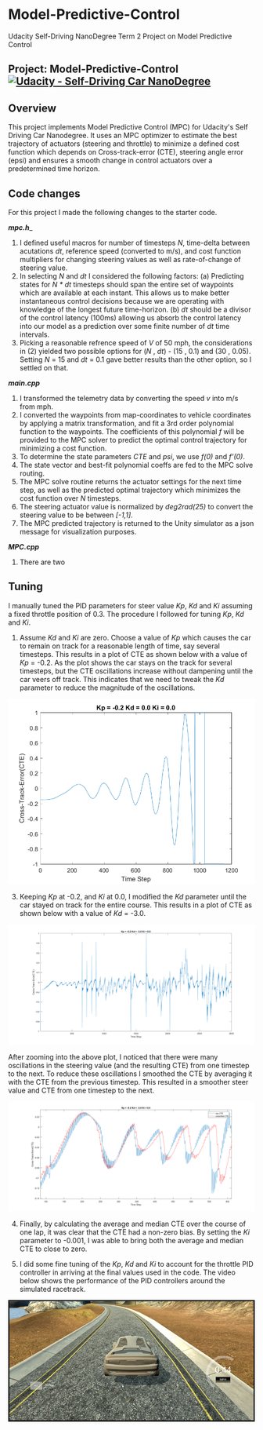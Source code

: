 # Model-Predictive-Control
Udacity Self-Driving NanoDegree Term 2 Project on Model Predictive Control

## Project: Model-Predictive-Control [![Udacity - Self-Driving Car NanoDegree](https://s3.amazonaws.com/udacity-sdc/github/shield-carnd.svg)](http://www.udacity.com/drive)

Overview
---
This project implements Model Predictive Control (MPC) for Udacity's Self Driving Car Nanodegree. It uses an MPC optimizer to estimate the best trajectory of actuators (steering and throttle) to minimize a defined cost function which depends on Cross-track-error (CTE), steering angle error (epsi) and ensures a smooth change in control actuators over a predetermined time horizon.

Code changes
---
For this project I made the following changes to the starter code.

__*mpc.h*___

1. I defined useful macros for number of timesteps _N_, time-delta between acutations _dt_, reference speed (converted to m/s), and cost function multipliers for changing steering values as well as rate-of-change of steering value.
2. In selecting _N_ and _dt_ I considered the following factors: (a) Predicting states for _N * dt_ timesteps should span the entire set of waypoints which are available at each instant. This allows us to make better instantaneous control decisions because we are operating with knowledge of the longest future time-horizon. (b) _dt_ should be a divisor of the control latency (100ms) allowing us absorb the control latency into our model as a prediction over some finite number of _dt_ time intervals.
3. Picking a reasonable refrence speed of _V_ of 50 mph, the considerations in (2) yielded two possible options for (_N_ , _dt_) - (15 ,  0.1) and (30 , 0.05). Setting _N_ = 15 and _dt_ = 0.1 gave better results than the other option, so I settled on that.

__*main.cpp*__

1. I transformed the telemetry data by converting the speed _v_ into m/s from mph.
2. I converted the waypoints from map-coordinates to vehicle coordinates by applying a matrix transformation, and fit a 3rd order polynomial function to the waypoints. The coefficients of this polynomial _f_ will be provided to the MPC solver to predict the optimal control trajectory for minimizing a cost function.
3. To determine the state parameters _CTE_ and _psi_, we use _f(0)_ and _f'(0)_.
4. The state vector and best-fit polynomial coeffs are fed to the MPC solve routing.
5. The MPC solve routine returns the actuator settings for the next time step, as well as the predicted optimal trajectory which minimizes the cost function over _N_ timesteps.
6. The steering actuator value is normalized by _deg2rad(25)_ to convert the steering value to be between _[-1,1]_.
7. The MPC predicted trajectory is returned to the Unity simulator as a json message for visualization purposes.

__*MPC.cpp*__

1. There are two 

Tuning
---
I manually tuned the  PID parameters for steer value _Kp_, _Kd_ and _Ki_ assuming a fixed throttle position of 0.3. The procedure I followed for tuning _Kp_, _Kd_ and _Ki_.

1. Assume _Kd_ and _Ki_ are zero. Choose a value of _Kp_ which causes the car to remain on track for a reasonable length of time, say several timesteps. This results in a plot of CTE as shown below with a value of _Kp_ = -0.2. As the plot shows the car stays on the track for several timesteps, but the CTE oscillations increase without dampening until the car veers off track. This indicates that we need to tweak the _Kd_ parameter to reduce the magnitude of the oscillations.

![Vary_Kp_alone](https://github.com/calvinhobbes119/PID-Controller/blob/master/figures/Kp_-0.2_Kd_0.0_Ki_0.0.png)

3. Keeping _Kp_ at -0.2, and _Ki_ at 0.0, I modified the _Kd_ parameter until the car stayed on track for the entire course. This results in a plot of CTE as shown below with a value of _Kd_ = -3.0.

![Vary_Kd_alone](https://github.com/calvinhobbes119/PID-Controller/blob/master/figures/Kp_-0.2_Kd_-3.0_Ki_0.0.png)

After zooming into the above plot, I noticed that there were many oscillations in the steering value (and the resulting CTE) from one timestep to the next. To reduce these oscillations I smoothed the CTE by averaging it with the CTE from the previous timestep. This resulted in a smoother steer value and CTE from one timestep to the next.

![Using_raw_vs_smoothed_CTE](https://github.com/calvinhobbes119/PID-Controller/blob/master/figures/Using_raw_vs_smoothed_CTE.png)

4. Finally, by calculating the average and median CTE over the course of one lap, it was clear that the CTE had a non-zero bias. By setting the _Ki_ parameter to -0.001, I was able to bring both the average and median CTE to close to zero.

5. I did some fine tuning of the _Kp_, _Kd_ and _Ki_ to account for the throttle PID controller in arriving at the final values used in the code. The video below shows the performance of the PID controllers around the simulated racetrack.


[![PID Controller](https://github.com/calvinhobbes119/PID-Controller/blob/master/figures/Untitled.png)](https://youtu.be/PbgqzFjZbFI)
